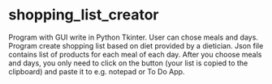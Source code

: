 # shopping_list_creator

Program with GUI write in Python Tkinter. User can chose meals and days. 
Program create shopping list based on diet provided by a dietician.
Json file contains list of products for each meal of each day.
After you choose meals and days, you only need to click on the button (your list is copied to the clipboard) and paste it to e.g. notepad or To Do App.
